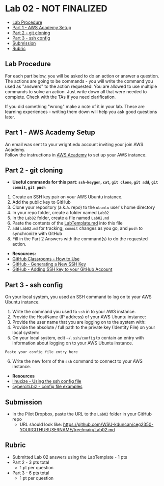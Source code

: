 # Lab 02 - NOT FINALIZED

- [Lab Procedure](#Lab-Procedure)
- [Part 1 - AWS Academy Setup](#Part-1---AWS-Academy-Setup)
- [Part 2 - git cloning](#Part-2---git-cloning)
- [Part 3 - ssh config](#Part-3---ssh-config)
- [Submission](#Submission)
- [Rubric](#Rubric)

## Lab Procedure

For each part below, you will be asked to do an action or answer a question. The actions are going to be commands - you will write the command you used as "answers" to the action requested. You are allowed to use multiple commands to solve an action. Just write down all that were needed to complete. Check with the TAs if you need clarification.

If you did something "wrong" make a note of it in your lab. These are learning experiences - writing them down will help you ask good questions later.

## Part 1 - AWS Academy Setup

An email was sent to your wright.edu account inviting your join AWS Academy.  
Follow the instructions in [AWS Academy](AWSAcademy.md) to set up your AWS instance.

## Part 2 - git cloning

- **Useful commands for this part: `ssh-keygen`, `cat`, `git clone`, `git add`, `git commit`, `git push`**

1. Create an SSH key pair on your AWS Ubuntu instance.
2. Add the public key to GitHub
3. Clone your repository (a.k.a. repo) to the `ubuntu` user's home directory
4. In your repo folder, create a folder named `Lab02`
5. In the `Lab02` folder, create a file named `Lab02.md`
6. Paste the contents of the [LabTemplate.md](LabTemplate.md) into this file
7. `add` `Lab02.md` for tracking, `commit` changes as you go, and `push` to synchronize with GitHub
8. Fill in the Part 2 Answers with the command(s) to do the requested action.

- **Resources:**
- [GitHub Classrooms - How to Use](../../GitHubClassrooms.md)
- [GitHub - Generating a New SSH Key](https://docs.github.com/en/enterprise-server@3.3/authentication/connecting-to-github-with-ssh/generating-a-new-ssh-key-and-adding-it-to-the-ssh-agent)
- [GitHub - Adding SSH key to your GitHub Account](https://docs.github.com/en/enterprise-server@3.0/authentication/connecting-to-github-with-ssh/adding-a-new-ssh-key-to-your-github-account)

## Part 3 - ssh config

On your local system, you used an SSH command to log on to your AWS Ubuntu instance.

1. Write the command you used to `ssh` in to your AWS instance.
2. Provide the HostName (IP address) of your AWS Ubuntu instance:
3. Provide the user name that you are logging on to the system with:
4. Provide the absolute / full path to the private key (Identity File) on your local system:
5. On your local system, edit `~/.ssh/config` to contain an entry with information about logging on to your AWS Ubuntu instance.

```
Paste your config file entry here
```

6. Write the new form of the `ssh` command to connect to your AWS instance.

- **Resources**
- [linuxize - Using the ssh config file](https://linuxize.com/post/using-the-ssh-config-file/)
- [cyberciti.biz - config file examples](https://www.cyberciti.biz/faq/create-ssh-config-file-on-linux-unix/)

## Submission

- In the Pilot Dropbox, paste the URL to the `Lab02` folder in your GitHub repo
  - URL should look like: https://github.com/WSU-kduncan/ceg2350-YOURGITHUBUSERNAME/tree/main/Lab02.md

## Rubric

- Submitted Lab 02 answers using the LabTemplate - 1 pts
- Part 2 - 3 pts total
  - 1 pt per question
- Part 3 - 6 pts total
  - 1 pt per question
